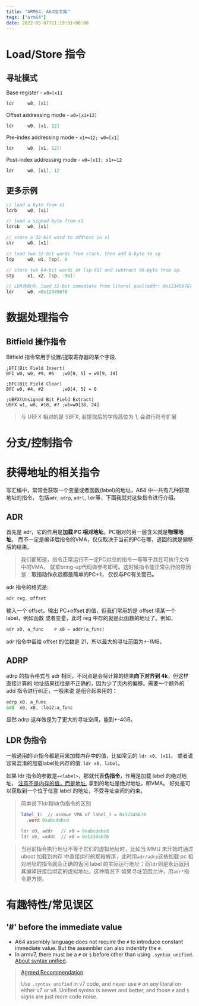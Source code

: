 ```yaml
---
title: "ARM64: A64指令集"
tags: ["arm64"]
date: 2022-05-07T21:19:01+08:00
---
```


# Load/Store 指令

## 寻址模式

Base register - `w0=[x1]`

```c
ldr     w0, [x1]
```

Offset addressing mode - `w0=[x1+12]`

```c
ldr     w0, [x1, 12]
```

Pre-index addressing mode - `x1+=12; w0=[x1]`

```c
ldr     w0, [x1, 12]!
```

Post-index addressing mode - `w0=[x1]; x1+=12`

```c
ldr     w0, [x1], 12
```

## 更多示例
```c
// load a byte from x1
ldrb    w0, [x1]

// load a signed byte from x1
ldrsb   w0, [x1]

// store a 32-bit word to address in x1
str     w0, [x1]

// load two 32-bit words from stack, then add 8-byte to sp
ldp     w0, w1, [sp], 8

// store two 64-bit words at [sp-96] and subtract 96-byte from sp.
stp     x1, x2, [sp, -96]!

// LDR伪指令. load 32-bit immediate from literal pool(addr: 0x12345678)
ldr     w0, =0x12345678
```

# 数据处理指令

## Bitfield 操作指令

Bitfield 指令常用于设置/提取寄存器的某个字段.

```assembly
;BFI(Bit Field Insert)
BFI w0, w0, #9, #6   ;w0[0, 5] = w0[9, 14]

;BFC(Bit Field Clear)
BFC w0, #4, #2       ;w0[4, 5] = 0

;UBFX(Unsigned Bit Field Extract)
UBFX w1, w0, #18, #7 ;w1=w0[18, 24]
```

> 与 UBFX 相对的是 SBFX, 若提取后的字段高位为 1, 会进行符号扩展


# 分支/控制指令

# 获得地址的相关指令

写汇编中，常常会获取一个变量或者函数(label)的地址，A64 中一共有几种获取地址的指令，
包括`adr`, `adrp`, `adrl`, `ldr`等，下面我就对这些指令进行介绍。

## ADR

首先是 adr，它的作用是**加载 PC 相对地址**。PC相对的另一层含义就是**物理地址**，
而不一定是编译后指令的VMA，仅仅取决于当前的PC在哪，返回的就是偏移后的结果。

> 我们都知道，指令正常运行不一定PC对应的指令一等等于其在可执行文件中的VMA，
> 就拿bring-up代码做参考即可。这时候指令能正常执行的原因是：**取指动作永远都是简单的PC+1，
> 仅仅与PC有关而已。**

adr 指令的格式是:

```asm
adr reg, offset
```

输入一个 offset，输出 PC+offset 的值，但我们常用的是 offset 填某一个 label，例如函数
或者变量，此时 reg 中存的就是此函数的地址了。例如，

```asm
adr x0, a_func    # x0 = addr(a_func)
```

adr 指令中留给 offset 的位数是 21，所以最大的寻址范围为+-1MB。

## ADRP

adrp 的指令格式与 adr 相同，不同点是会将计算的结果**向下对齐到 4k**，但这样直接计算的
地址结果往往是不正确的，因为少了页内的偏移。需要一个额外的 add 指令进行纠正，一般来说
是组合起来用的：

```asm
adrp x0, a_func
add  x0, x0, :lo12:a_func
```

显然 adrp 这样做是为了更大的寻址空间，能到+-4GB。

## LDR 伪指令

一般通用的ldr指令都是用来加载内存中的值，比如常见的 `ldr x0, [x1]`。 或者说容易混淆的加载label处内存的值: `ldr x0, label`。

如果 ldr 指令的参数是`=<label>`，那就代表**伪指令**，作用是加载 label 的绝对地址，
<u>注意不是内存的值，而是地址</u>, 拿到的地址是绝对地址，即VMA。
好处是可以获取到一个位于任意 label 的地址，不受寻址空间的约束。

> 简单说下ldr和ldr伪指令的区别
> ```asm
> label_1:  // assmue VMA of label_1 = 0x12345678
>   .word 0xabcdabcd
>
> ldr x0, addr   // x0 = 0xabcdabcd
> ldr x0, =addr  // x0 = 0x12345678
> ```

> 当目前指令执行地址不等于它们的虚拟地址时，比如当 MMU 未开始时通过 uboot 加载到内存
> 中直接运行的那段程序，此时用`adr/adrp`这些加载 pc 相对地址的指令就会正确的返回
> label 的实际运行地址；而`ldr`则是永远返回其编译链接后绑定的虚拟地址。这种情况下
> 如果寻址范围允许，用`adr*`指令更方便。

# 有趣特性/常见误区

## '#' before the immediate value

- A64 assembly language does not require the `#` to introduce constant immediate value. But the assembler can also indentify the `#`.
- In armv7, there must be a `#` or `$` before other than using `.syntax unified`. [About syntax unified](https://sourceware.org/binutils/docs/as/ARM_002dInstruction_002dSet.html#ARM_002dInstruction_002dSet).

> [Agreed Recommendation](https://stackoverflow.com/questions/21652884/is-the-hash-required-for-immediate-values-in-arm-assembly)
>
> Use `.syntax unified` in v7 code, and never use `#` on any literal on either v7 or v8.
> Unified syntax is newer and better, and those `#` and `$` signs are just more code noise.
